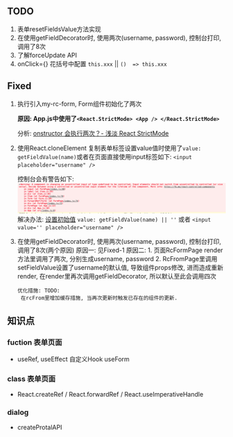 ## TODO

1. 表单resetFieldsValue方法实现
2. 在使用getFieldDecorator时, 使用两次(username, password), 控制台打印, 调用了8次
3. 了解forceUpdate API
4. onClick={} 花括号中配置 `this.xxx` || `()  => this.xxx`

## Fixed

1. 执行引入my-rc-form, Form组件初始化了两次
   
   **原因: App.js中使用了`<React.StrictMode> <App /> </React.StrictMode>`**

   分析: [onstructor 会执行两次？- 浅淡 React StrictMode](https://juejin.im/post/5e64d3eff265da57671bd080)

2. 使用React.cloneElement 复制表单标签设置value值时使用了`value: getFieldValue(name)`或者在页面直接使用input标签如下: `<input placeholder="username" />` 
   
   控制台会有警告如下:![](./docs/imgs/warning-uncontrolled-input.png)
  解决办法: [设置初始值](https://stackoverflow.com/questions/47012169/a-component-is-changing-an-uncontrolled-input-of-type-text-to-be-controlled-erro)
  `value: getFieldValue(name) || ''` 或者 `<input value='' placeholder="username" />`
  
3.  在使用getFieldDecorator时, 使用两次(username, password), 控制台打印, 调用了8次(两个原因)
    原因一: 见Fixed-1
    原因二:
        1.  页面RcFormPage render方法里调用了两次, 分别生成username, password
        2.  RcFromPage里调用setFieldValue设置了username的默认值, 导致组件props修改, 进而造成重新render, 在render里再次调用getFieldDecorator, 所以默认至此会调用四次

        优化措施: TODO:
         在rcFrom里增加缓存措施, 当再次更新时触发已存在的组件的更新.


## 知识点

### fuction 表单页面
- useRef, useEffect 自定义Hook useForm

### class 表单页面
- React.createRef / React.forwardRef / React.useImperativeHandle

### dialog
- createProtalAPI

